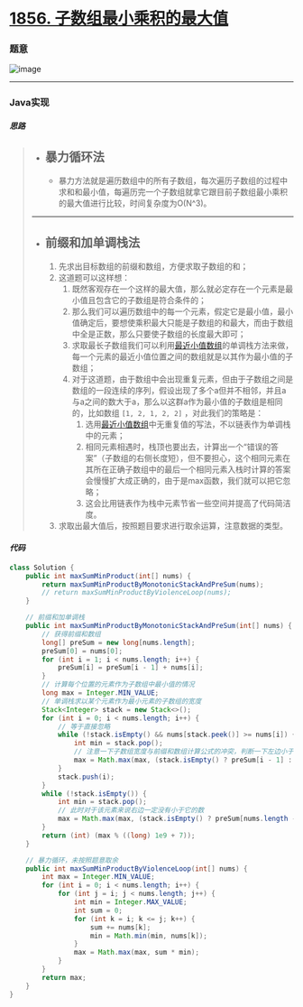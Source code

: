 # [1856. 子数组最小乘积的最大值](https://leetcode.cn/problems/maximum-subarray-min-product/)

### 题意

![image](https://user-images.githubusercontent.com/75558694/178137026-515ba27d-6e4b-4e45-9ab3-3f61e753c963.png)

---

### Java实现

#### *思路*

> - **暴力循环法**
>   ---
>   - 暴力方法就是遍历数组中的所有子数组，每次遍历子数组的过程中求和和最小值，每遍历完一个子数组就拿它跟目前子数组最小乘积的最大值进行比较，时间复杂度为O(N^3)。
>   
> ---
>
> - **前缀和加单调栈法**
>   ---
>   1. 先求出目标数组的前缀和数组，方便求取子数组的和；
>   2. 这道题可以这样想：
>      1. 既然客观存在一个这样的最大值，那么就必定存在一个元素是最小值且包含它的子数组是符合条件的；
>      2. 那么我们可以遍历数组中的每一个元素，假定它是最小值，最小值确定后，要想使乘积最大只能是子数组的和最大，而由于数组中全是正数，那么只要使子数组的长度最大即可；
>      3. 求取最长子数组我们可以利用[最近小值数组]()的单调栈方法来做，每一个元素的最近小值位置之间的数组就是以其作为最小值的子数组；
>      4. 对于这道题，由于数组中会出现重复元素，但由于子数组之间是数组的一段连续的序列，假设出现了多个a但并不相邻，并且a与a之间的数大于a，那么以这群a作为最小值的子数组是相同的，比如数组 ```[1, 2, 1, 2, 2]``` ，对此我们的策略是：
>         1. 选用[最近小值数组]()中无重复值的写法，不以链表作为单调栈中的元素；
>         2. 相同元素相遇时，栈顶也要出去，计算出一个“错误的答案”（子数组的右侧长度短），但不要担心，这个相同元素在其所在正确子数组中的最后一个相同元素入栈时计算的答案会慢慢扩大成正确的，由于是max函数，我们就可以把它忽略；
>         3. 这会比用链表作为栈中元素节省一些空间并提高了代码简洁度。
>   3. 求取出最大值后，按照题目要求进行取余运算，注意数据的类型。

#### *代码*

```java
class Solution {
    public int maxSumMinProduct(int[] nums) {
        return maxSumMinProductByMonotonicStackAndPreSum(nums);
        // return maxSumMinProductByViolenceLoop(nums);
    }

    // 前缀和加单调栈
    public int maxSumMinProductByMonotonicStackAndPreSum(int[] nums) {
        // 获得前缀和数组
        long[] preSum = new long[nums.length];
        preSum[0] = nums[0];
        for (int i = 1; i < nums.length; i++) {
            preSum[i] = preSum[i - 1] + nums[i];
        }
        // 计算每个位置的元素作为子数组中最小值的情况
        long max = Integer.MIN_VALUE;
        // 单调栈求以某个元素作为最小元素的子数组的宽度
        Stack<Integer> stack = new Stack<>();
        for (int i = 0; i < nums.length; i++) {
            // 等于直接忽略
            while (!stack.isEmpty() && nums[stack.peek()] >= nums[i]) {
                int min = stack.pop();
                // 注意一下子数组宽度与前缀和数组计算公式的冲突，判断一下左边小于有没有越界
                max = Math.max(max, (stack.isEmpty() ? preSum[i - 1] : (preSum[i - 1] - preSum[stack.peek()])) * nums[min]);
            }
            stack.push(i);
        }
        while (!stack.isEmpty()) {
            int min = stack.pop();
            // 此时对于该元素来说右边一定没有小于它的数
            max = Math.max(max, (stack.isEmpty() ? preSum[nums.length - 1] : (preSum[nums.length - 1] - preSum[stack.peek()])) * nums[min]);
        }
        return (int) (max % ((long) 1e9 + 7));
    }

    // 暴力循环，未按照题意取余
    public int maxSumMinProductByViolenceLoop(int[] nums) {
        int max = Integer.MIN_VALUE;
        for (int i = 0; i < nums.length; i++) {
            for (int j = i; j < nums.length; j++) {
                int min = Integer.MAX_VALUE;
                int sum = 0;
                for (int k = i; k <= j; k++) {
                    sum += nums[k];
                    min = Math.min(min, nums[k]);
                }
                max = Math.max(max, sum * min);
            }
        }
        return max;
    }
}
```
